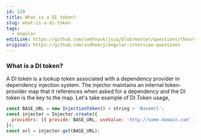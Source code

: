 ```yaml
---
id: 129
title: What is a DI token?
slug: what-is-a-di-token
tags:
  - angular
editLink: https://github.com/sakhnyuk/jsiq/blob/master/questions/theory/angular/129.md
original: https://github.com/sudheerj/angular-interview-questions
---
```


### What is a DI token?

A DI token is a lookup token associated with a dependency provider in dependency injection system. The injector maintains an internal token-provider map that it references when asked for a dependency and the DI token is the key to the map. Let's take example of DI Token usage,

```javascript
const BASE_URL = new InjectionToken() < string > 'BaseUrl';
const injector = Injector.create({
  providers: [{ provide: BASE_URL, useValue: 'http://some-domain.com' }],
});
const url = injector.get(BASE_URL);
```